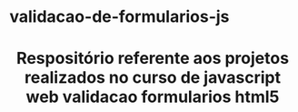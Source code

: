 # validacao-de-formularios-js
<h1 align="center">Respositório referente aos projetos realizados no curso de javascript web validacao formularios html5</h1>
